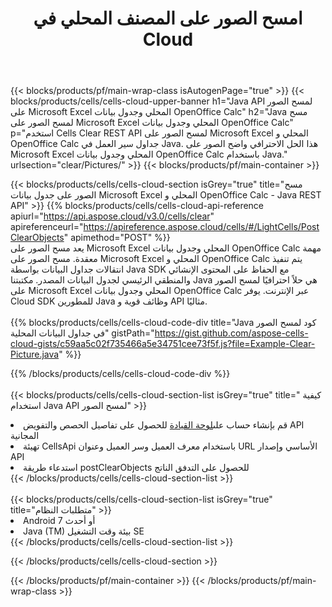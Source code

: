 ﻿---
title:  امسح الصور على المصنف المحلي في Cloud
description: Cloud APIs & SDKs لمحو الصور على Microsoft Excel & OpenOffice Calc. امسح الصور على جداول البيانات المحلية بواسطة Cells Cloud API. تدعم SDK أنواع لغات التطوير. وهي تشمل Android و C# و Go و Java و NodeJS و Perl و PHP و Python و Ruby و swift.
url: /ar/java/clear/pictures/
---
{{< blocks/products/pf/main-wrap-class isAutogenPage="true" >}}
{{< blocks/products/cells/cells-cloud-upper-banner h1="Java API لمسح الصور على Microsoft Excel المحلي وجدول بيانات OpenOffice Calc" h2="Java مسح لمسح الصور على Microsoft Excel المحلي وجدول بيانات OpenOffice Calc" p="استخدم Cells Clear REST API لمسح الصور على Microsoft Excel المحلي و OpenOffice Calc جداول سير العمل في Java. هذا الحل الاحترافي واضح الصور على Microsoft Excel المحلي وجدول بيانات OpenOffice Calc باستخدام Java." urlsection="clear/Pictures/" >}}
{{< blocks/products/pf/main-container >}}

{{< blocks/products/cells/cells-cloud-section isGrey="true" title="مسح الصور على جدول بيانات Microsoft Excel المحلي و OpenOffice Calc - Java REST API" >}}
{{% blocks/products/cells/cells-cloud-api-reference apiurl="https://api.aspose.cloud/v3.0/cells/clear" apireferenceurl="https://apireference.aspose.cloud/cells/#/LightCells/PostClearObjects" apimethod="POST" %}}
<br/>
يعد مسح الصور على Microsoft Excel المحلي وجدول بيانات OpenOffice Calc مهمة معقدة. مسح الصور على Microsoft Excel المحلي و OpenOffice Calc يتم تنفيذ انتقالات جداول البيانات بواسطة Java SDK مع الحفاظ على المحتوى الإنشائي والمنطقي الرئيسي لجدول البيانات المصدر. مكتبتنا Java هي حلاً احترافيًا لمسح الصور على Microsoft Excel المحلي وجدول بيانات OpenOffice Calc عبر الإنترنت. يوفر Cloud SDK للمطورين Java وظائف قوية و API مثاليًا.
<br/>
<br/>
{{% blocks/products/cells/cells-cloud-code-div title="Java كود لمسح الصور في جداول البيانات المحلية" gistPath="https://gist.github.com/aspose-cells-cloud-gists/c59aa5c02f735466a5e34751cee73f5f.js?file=Example-Clear-Picture.java" %}}
  
{{% /blocks/products/cells/cells-cloud-code-div %}}
<br/>
<br/>
{{< blocks/products/cells/cells-cloud-section-list isGrey="true" title=" كيفية استخدام Java API لمسح الصور" >}}
<li> قم بإنشاء حساب على<a href="https://dashboard.aspose.cloud/">لوحة القيادة</a> للحصول على تفاصيل الحصص والتفويض API المجانية</li>
<li>تهيئة CellsApi باستخدام معرف العميل وسر العميل وعنوان URL الأساسي وإصدار API</li>
<li>استدعاء طريقة postClearObjects للحصول على التدفق الناتج</li>
{{< /blocks/products/cells/cells-cloud-section-list >}}
<br/>
<br/>
{{< blocks/products/cells/cells-cloud-section-list isGrey="true" title="متطلبات النظام" >}}
<li>Android 7 أو أحدث</li>
<li>Java (TM) بيئة وقت التشغيل SE</li>
{{< /blocks/products/cells/cells-cloud-section-list >}}

{{< /blocks/products/cells/cells-cloud-section >}}

{{< /blocks/products/pf/main-container >}}
{{< /blocks/products/pf/main-wrap-class >}}
